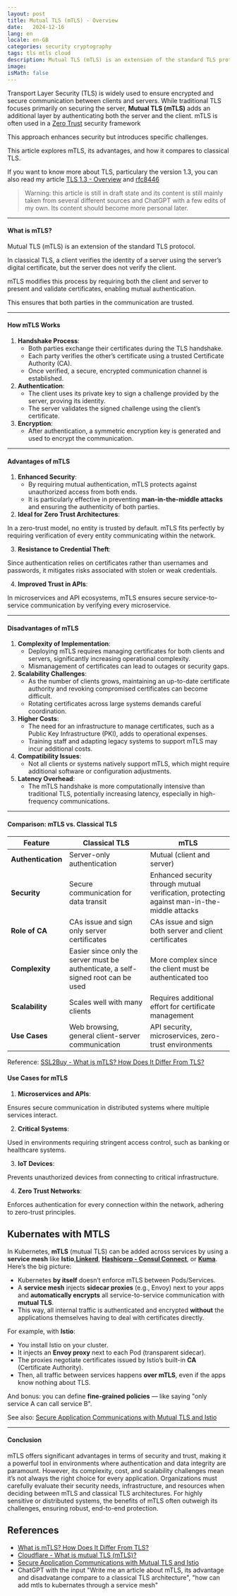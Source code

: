 ```yaml
---
layout: post
title: Mutual TLS (mTLS) - Overview
date:   2024-12-16
lang: en
locale: en-GB
categories: security cryptography
tags: tls mtls cloud
description: Mutual TLS (mTLS) is an extension of the standard TLS protocol which requires both the client and server to present and validate certificates, enabling mutual authentication.  
image: 
isMath: false
---
```


Transport Layer Security (TLS) is widely used to ensure encrypted and secure communication between clients and servers. While traditional TLS focuses primarily on securing the server, **Mutual TLS (mTLS)** adds an additional layer by authenticating both the server and the client. mTLS is often used in a [Zero Trust](https://www.cloudflare.com/learning/security/glossary/what-is-zero-trust/) security framework 

This approach enhances security but introduces specific challenges. 

This article explores mTLS, its advantages, and how it compares to classical TLS.

If you want to know more about TLS, particulary the version 1.3, you can also read my article [TLS 1.3 - Overview](https://rya-sge.github.io/access-denied/2024/11/04/TLS1.3-overview/) and [rfc8446](https://datatracker.ietf.org/doc/html/rfc8446)

> Warning: this article is still in draft state and its content is still mainly taken from several different sources and ChatGPT with a few edits of my own. Its content should become more personal later.

------

#### What is mTLS?

Mutual TLS (mTLS) is an extension of the standard TLS protocol. 

In classical TLS, a client verifies the identity of a server using the server’s digital certificate, but the server does not verify the client. 

mTLS modifies this process by requiring both the client and server to present and validate certificates, enabling mutual authentication. 

This ensures that both parties in the communication are trusted.

------

#### How mTLS Works

1. **Handshake Process**:
   - Both parties exchange their certificates during the TLS handshake.
   - Each party verifies the other’s certificate using a trusted Certificate Authority (CA).
   - Once verified, a secure, encrypted communication channel is established.
2. **Authentication**:
   - The client uses its private key to sign a challenge provided by the server, proving its identity.
   - The server validates the signed challenge using the client’s certificate.
3. **Encryption**:
   - After authentication, a symmetric encryption key is generated and used to encrypt the communication.

------

#### Advantages of mTLS

1. **Enhanced Security**:
   - By requiring mutual authentication, mTLS protects against unauthorized access from both ends.
   - It is particularly effective in preventing **man-in-the-middle attacks** and ensuring the authenticity of both parties.
2. **Ideal for Zero Trust Architectures**:

In a zero-trust model, no entity is trusted by default. mTLS fits perfectly by requiring verification of every entity communicating within the network.

3. **Resistance to Credential Theft**:

Since authentication relies on certificates rather than usernames and passwords, it mitigates risks associated with stolen or weak credentials.

4. **Improved Trust in APIs**:

In microservices and API ecosystems, mTLS ensures secure service-to-service communication by verifying every microservice.

------

#### Disadvantages of mTLS

1. **Complexity of Implementation**:
   - Deploying mTLS requires managing certificates for both clients and servers, significantly increasing operational complexity.
   - Mismanagement of certificates can lead to outages or security gaps.
2. **Scalability Challenges**:
   - As the number of clients grows, maintaining an up-to-date certificate authority and revoking compromised certificates can become difficult.
   - Rotating certificates across large systems demands careful coordination.
3. **Higher Costs**:
   - The need for an infrastructure to manage certificates, such as a Public Key Infrastructure (PKI), adds to operational expenses.
   - Training staff and adapting legacy systems to support mTLS may incur additional costs.
4. **Compatibility Issues**:
   - Not all clients or systems natively support mTLS, which might require additional software or configuration adjustments.
5. **Latency Overhead**:
   - The mTLS handshake is more computationally intensive than traditional TLS, potentially increasing latency, especially in high-frequency communications.

------

#### Comparison: mTLS vs. Classical TLS

| Feature            | Classical TLS                                                | mTLS                                                         |
| ------------------ | ------------------------------------------------------------ | ------------------------------------------------------------ |
| **Authentication** | Server-only authentication                                   | Mutual (client and server)                                   |
| **Security**       | Secure communication for data transit                        | Enhanced security through mutual verification, protecting against man-in-the-middle attacks |
| **Role of CA**     | CAs issue and sign only server certificates                  | CAs issue and sign both server and client certificates       |
| **Complexity**     | Easier since only the server must be authenticate, a self-signed root can be used | More complex since the client must  be authenticated too     |
| **Scalability**    | Scales well with many clients                                | Requires additional effort for certificate management        |
| **Use Cases**      | Web browsing, general client-server communication            | API security, microservices, zero-trust environments         |

Reference: [SSL2Buy - What is mTLS? How Does It Differ From TLS?](https://www.ssl2buy.com/wiki/what-is-mtls-how-does-it-differ-from-tls)

#### **Use Cases for mTLS**

1. **Microservices and APIs**:

Ensures secure communication in distributed systems where multiple services interact.

2. **Critical Systems**:

Used in environments requiring stringent access control, such as banking or healthcare systems.

3. **IoT Devices**:

Prevents unauthorized devices from connecting to critical infrastructure.

4. **Zero Trust Networks**:

Enforces authentication for every connection within the network, adhering to zero-trust principles.

## Kubernates with MTLS

In Kubernetes, **mTLS** (mutual TLS) can be added across services by using a **service mesh** like **Istio**,**[Linkerd](https://linkerd.io/2-edge/features/automatic-mtls/)**, **[Hashicorp - Consul Connect](https://developer.hashicorp.com/consul/docs/connect/ca)**, or **[Kuma](https://kuma.io/docs/2.10.x/policies/mutual-tls/)**.
 Here’s the big picture:

- Kubernetes **by itself** doesn’t enforce mTLS between Pods/Services.
- A **service mesh** injects **sidecar proxies** (e.g., Envoy) next to your apps and **automatically encrypts** all service-to-service communication with **mutual TLS**.
- This way, all internal traffic is authenticated and encrypted **without** the applications themselves having to deal with certificates directly.

For example, with **Istio**:

- You install Istio on your cluster.
- It injects an **Envoy proxy** next to each Pod (transparent sidecar).
- The proxies negotiate certificates issued by Istio’s built-in **CA** (Certificate Authority).
- Then, all traffic between services happens **over mTLS**, even if the apps know nothing about TLS.

And bonus: you can define **fine-grained policies** — like saying "only service A can call service B".

See also: [Secure Application Communications with Mutual TLS and Istio](https://istio.io/latest/blog/2023/secure-apps-with-istio/)

------

#### Conclusion

mTLS offers significant advantages in terms of security and trust, making it a powerful tool in environments where authentication and data integrity are paramount. However, its complexity, cost, and scalability challenges mean it’s not always the right choice for every application. Organizations must carefully evaluate their security needs, infrastructure, and resources when deciding between mTLS and classical TLS architectures. For highly sensitive or distributed systems, the benefits of mTLS often outweigh its challenges, ensuring robust, end-to-end protection.

## References

- [What is mTLS? How Does It Differ From TLS?](https://www.ssl2buy.com/wiki/what-is-mtls-how-does-it-differ-from-tls)
- [Cloudflare - What is mutual TLS (mTLS)?](https://www.cloudflare.com/learning/access-management/what-is-mutual-tls/)
- [Secure Application Communications with Mutual TLS and Istio](https://istio.io/latest/blog/2023/secure-apps-with-istio/)
- ChatGPT with the input "Write me an article about mTLS, its advantage and disadvatange compare to a classical TLS architecture", "how can add mtls to kubernates through a service mesh"